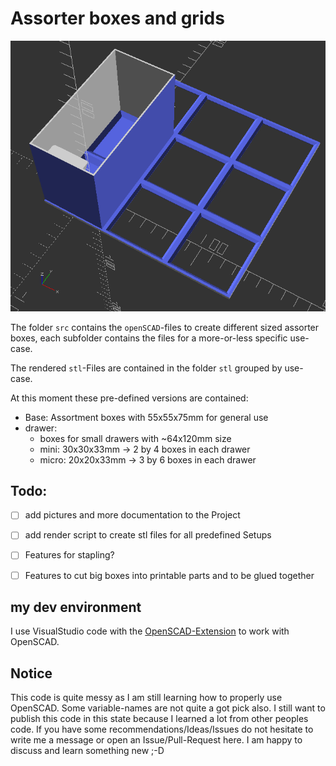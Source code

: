 # Assorter boxes and grids

![Example of Assorter Box](docs/example.png)

The folder `src` contains the `openSCAD`-files to create different sized assorter boxes,
each subfolder contains the files for a more-or-less specific use-case.

The rendered `stl`-Files are contained in the folder `stl` grouped by use-case.

At this moment these pre-defined versions are contained:

- Base: Assortment boxes with 55x55x75mm for general use
- drawer:
  - boxes for small drawers with ~64x120mm size
  - mini: 30x30x33mm -> 2 by 4 boxes in each drawer
  - micro: 20x20x33mm -> 3 by 6 boxes in each drawer

## Todo:
* [ ] add pictures and more documentation to the Project
* [ ] add render script to create stl files for all predefined Setups
* [ ] Features for stapling?
* [ ] Features to cut big boxes into printable parts and to be glued together


## my dev environment
I use VisualStudio code with the [OpenSCAD-Extension](https://marketplace.visualstudio.com/items?itemName=Antyos.openscad) to work with OpenSCAD.

## Notice
This code is quite messy as I am still learning how to properly use OpenSCAD. Some variable-names are not quite a got pick also.
I still want to publish this code in this state because I learned a lot from other peoples code.
If you have some recommendations/Ideas/Issues do not hesitate to write me a message or open an Issue/Pull-Request here.
I am happy to discuss and learn something new ;-D
